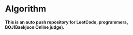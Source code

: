 # Algorithm
**This is an auto push repository for LeetCode, programmers, BOJ(Baekjoon Online judge).**
